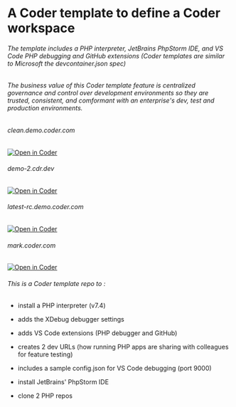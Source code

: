 # A Coder template to define a Coder workspace
###### The template includes a PHP interpreter, JetBrains PhpStorm IDE, and VS Code PHP debugging and GitHub extensions (Coder templates are similar to Microsoft the devcontainer.json spec)

###### The business value of this Coder template feature is centralized governance and control over development environments so they are trusted, consistent, and comformant with an enterprise's dev, test and production environments.

###### clean.demo.coder.com 
[![Open in Coder](https://cdn.coder.com/embed-button.svg)](https://clean.demo.coder.com/wac/build?template_oauth_service=github&template_url=git@github.com:mtm20176/php_wac.git&template_ref=main&template_filepath=.coder/coder.yaml)

###### demo-2.cdr.dev 
[![Open in Coder](https://cdn.coder.com/embed-button.svg)](https://demo-2.cdr.dev/wac/build?template_oauth_service=github&template_url=git@github.com:mtm20176/php_wac.git&template_ref=main&template_filepath=.coder/coder.yaml)

###### latest-rc.demo.coder.com 
[![Open in Coder](https://cdn.coder.com/embed-button.svg)](https://latest-rc.demo.coder.com/wac/build?template_oauth_service=github&template_url=git@github.com:mtm20176/php_wac.git&template_ref=main&template_filepath=.coder/coder.yaml)

###### mark.coder.com 
[![Open in Coder](https://cdn.coder.com/embed-button.svg)](https://mark.coder.com/wac/build?template_oauth_service=github&template_url=git@github.com:mtm20176/php_wac.git&template_ref=main&template_filepath=.coder/coder.yaml)


###### This is a Coder template repo to :

* install a PHP interpreter (v7.4) 

* adds the XDebug debugger settings

* adds VS Code extensions (PHP debugger and GitHub)

* creates 2 dev URLs (how running PHP apps are sharing with colleagues for feature testing)

* includes a sample config.json for VS Code debugging (port 9000)

* install JetBrains' PhpStorm IDE

* clone 2 PHP repos



